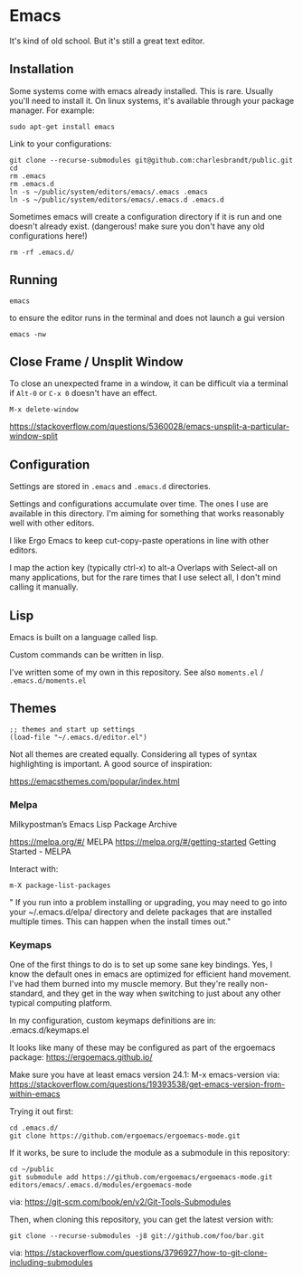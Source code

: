 # Emacs

It's kind of old school. But it's still a great text editor. 

## Installation

Some systems come with emacs already installed. This is rare. Usually you'll need to install it. On linux systems, it's available through your package manager. For example:

```
sudo apt-get install emacs
```
    
Link to your configurations:
 
```
git clone --recurse-submodules git@github.com:charlesbrandt/public.git
cd
rm .emacs
rm .emacs.d
ln -s ~/public/system/editors/emacs/.emacs .emacs
ln -s ~/public/system/editors/emacs/.emacs.d .emacs.d
```

Sometimes emacs will create a configuration directory if it is run and one doesn't already exist. (dangerous! make sure you don't have any old configurations here!)

```
rm -rf .emacs.d/
```

## Running

```
emacs
```

to ensure the editor runs in the terminal and does not launch a gui version

```
emacs -nw
```

## Close Frame / Unsplit Window

To close an unexpected frame in a window, it can be difficult via a terminal if `Alt-0`  or `C-x 0` doesn't have an effect. 

```
M-x delete-window
```

https://stackoverflow.com/questions/5360028/emacs-unsplit-a-particular-window-split

## Configuration

Settings are stored in `.emacs` and `.emacs.d` directories. 

Settings and configurations accumulate over time. The ones I use are available in this directory. I'm aiming for something that works reasonably well with other editors.

I like Ergo Emacs to keep cut-copy-paste operations in line with other editors. 

I map the action key (typically ctrl-x) to alt-a 
Overlaps with Select-all on many applications, but for the rare times that I use select all, I don't mind calling it manually. 

## Lisp

Emacs is built on a language called lisp. 

Custom commands can be written in lisp.

I've written some of my own in this repository. See also `moments.el` / `.emacs.d/moments.el`

## Themes

```
;; themes and start up settings 
(load-file "~/.emacs.d/editor.el")
```

Not all themes are created equally. Considering all types of syntax highlighting is important. 
A good source of inspiration:

https://emacsthemes.com/popular/index.html

### Melpa

Milkypostman’s Emacs Lisp Package Archive

https://melpa.org/#/
MELPA
https://melpa.org/#/getting-started
Getting Started - MELPA

Interact with:

    m-X package-list-packages
    
" If you run into a problem installing or upgrading, you may need to go into your ~/.emacs.d/elpa/ directory and delete packages that are installed multiple times. This can happen when the install times out."


### Keymaps

One of the first things to do is to set up some sane key bindings. Yes, I know the default ones in emacs are optimized for efficient hand movement. I've had them burned into my muscle memory. But they're really non-standard, and they get in the way when switching to just about any other typical computing platform. 

In my configuration, custom keymaps definitions are in:
.emacs.d/keymaps.el

It looks like many of these may be configured as part of the ergoemacs package:
https://ergoemacs.github.io/

Make sure you have at least emacs version 24.1:
M-x emacs-version
via: https://stackoverflow.com/questions/19393538/get-emacs-version-from-within-emacs


Trying it out first:

    cd .emacs.d/
    git clone https://github.com/ergoemacs/ergoemacs-mode.git

If it works, be sure to include the module as a submodule in this repository:

    cd ~/public
    git submodule add https://github.com/ergoemacs/ergoemacs-mode.git editors/emacs/.emacs.d/modules/ergoemacs-mode
    
via: https://git-scm.com/book/en/v2/Git-Tools-Submodules

Then, when cloning this repository, you can get the latest version with:

    git clone --recurse-submodules -j8 git://github.com/foo/bar.git
    
via: https://stackoverflow.com/questions/3796927/how-to-git-clone-including-submodules


